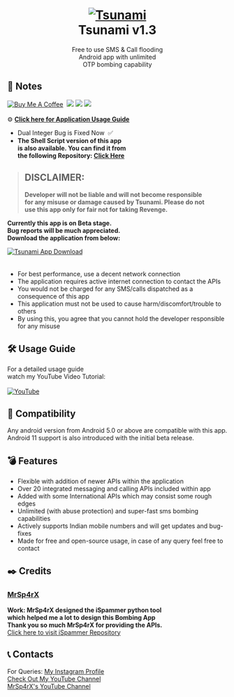 <h1 align="center">
  <br>
  <a href="https://github.com/utsanjan/Tsunami-Bomber-Android">
  <img src="https://lh3.googleusercontent.com/-B7t6k6KbV2Y/YJRP6aDUcFI/AAAAAAAAgtE/9fnBeyq5whEXRcuVVFEq6BgJdBrcVJBCQCLcBGAsYHQ/s16000/splash.png"
  alt="Tsunami">
  </a><br>
  Tsunami v1.3
  <br>
</h1>

<p align="center">Free to use SMS & Call flooding
<br>Android app with unlimited
<br>OTP bombing capability</p>
 
## 📝 Notes
[![Buy Me A Coffee](https://img.shields.io/open-vsx/stars/redhat/java?color=D8B024&label=buy%20me%20a%20coffee&style=plastic)](https://www.buymeacoffee.com/utsanjan)‎ ‎
[![](https://img.shields.io/github/languages/count/utsanjan/Tsunami-Bomber-Android?style=plastic)](https://github.com/utsanjan/Tsunami-Bomber-Android/search?l=shell)‎ ‎
[![](https://img.shields.io/github/license/utsanjan/Tsunami-Bomber-Android?logoColor=red&style=plastic)](https://github.com/utsanjan/Tsunami-Bomber-Android/blob/main/LICENSE)‎ ‎
[![](https://img.shields.io/github/languages/top/utsanjan/Tsunami-Bomber-Android?color=light%20green&style=plastic)](https://github.com/utsanjan/Tsunami-Bomber-Android)‎ ‎ <br><br>
⚙ **[Click here for Application Usage Guide](#%EF%B8%8F-usage-guide)** <br>
- Dual Integer Bug is Fixed Now‎ ‎ ✅<br>
- **The Shell Script version of this app<br>
is also available. You can find it from<br>
the following Repository: [Click Here](https://github.com/utsanjan/Tsunami-Bomber/)** <br>
> ## DISCLAIMER:
> **Developer will not be liable and will not become responsible<br>
> for any misuse or damage caused by Tsunami. Please do not<br>
> use this app only for fair not for taking Revenge.**

**Currently this app is on Beta stage.**
<br>**Bug reports will be much appreciated.
<br>Download the application from below:** 
 
<a href="https://github.com/utsanjan/Tsunami-Bomber-Android/releases">
<img src="https://lh3.googleusercontent.com/-IJZuEYk4FQg/YJRSfaSP90I/AAAAAAAAgtg/ykZyNxtzjVkqDpKAbgeeCBTHs2i7IJSxgCLcBGAsYHQ/s16000/Webp.net-resizeimage%2B%25284%2529.png"
alt="Tsunami App Download"></a><br>ㅤ

- For best performance, use a decent network connection
- The application requires active internet connection to contact the APIs
- You would not be charged for any SMS/calls dispatched as a consequence of this app
- This application must not be used to cause harm/discomfort/trouble to others
- By using this, you agree that you cannot hold the developer responsible for any misuse

## 🛠️ Usage Guide
For a detailed usage guide<br>
watch my YouTube Video Tutorial:<br><br>
<a href="https://youtu.be/w7bO0Cotu5A"><img alt="YouTube" title="UsageGuide" src="https://lh3.googleusercontent.com/-AsfTwhCD4i8/YJ9EiIaGTOI/AAAAAAAAg7o/67sw20Tc4d4jbLCnyftfcsQvKYjKGM3hQCLcBGAsYHQ/w320-h180/imageonline-co-roundcorner.png"/></a>

## 📱 Compatibility
Any android version from Android 5.0 or above are compatible with this app.
<br>Android 11 support is also introduced with the initial beta release.

## 💣 Features

- Flexible with addition of newer APIs within the application
- Over 20 integrated messaging and calling APIs included within app
- Added with some International APIs which may consist some rough edges
- Unlimited (with abuse protection) and super-fast sms bombing capabilities
- Actively supports Indian mobile numbers and will get updates and bug-fixes
- Made for free and open-source usage, in case of any query feel free to contact

## ✒️ Credits 
### [MrSp4rX](https://github.com/MrSp4rX)<br>
**Work: MrSp4rX designed the iSpammer python tool<br>
which helped me a lot to design this Bombing App<br>
Thank you so much MrSp4rX for providing the APIs.** <br>
[Click here to visit iSpammer Repository](https://github.com/MrSp4rX/iSpammer)

## 📞 Contacts

For Queries: [My Instagram Profile](https://www.instagram.com/utsanjan/)  
[Check Out My YouTube Channel](https://www.youtube.com/DopeSatan) <br>
[MrSp4rX's YouTube Channel](https://www.youtube.com/c/D4rkH4cker5)
